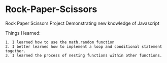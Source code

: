 # Rock-Paper-Scissors
Rock Paper Scissors Project Demonstrating new knowledge of Javascript

Things I learned:
    
    1. I learned how to use the math.random function
    2. I better learned how to implement a loop and conditional statement together.
    3. I learned the process of nesting functions within other functions.
